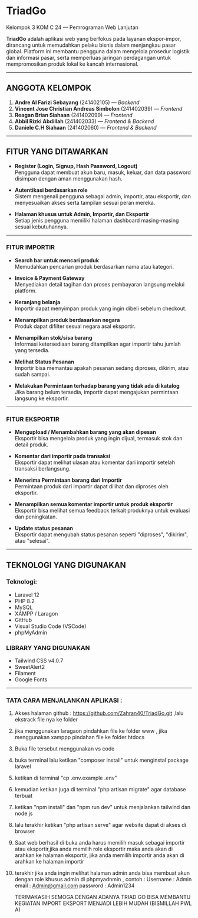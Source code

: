 # TriadGo 
Kelompok 3 KOM C 24 — Pemrograman Web Lanjutan

**TriadGo** adalah aplikasi web yang berfokus pada layanan ekspor-impor, dirancang untuk memudahkan pelaku bisnis dalam menjangkau pasar global. Platform ini membantu pengguna dalam mengelola prosedur logistik dan informasi pasar, serta memperluas jaringan perdagangan untuk mempromosikan produk lokal ke kancah internasional.

---

## ANGGOTA KELOMPOK

1. **Andre Al Farizi Sebayang** (241402105) — *Backend*
2. **Vincent Jose Christian Andreas Simbolon** (241402039) — *Frontend*
3. **Reagan Brian Siahaan** (241402099) — *Frontend*
4. **Abbil Rizki Abdillah** (241402033) — *Frontend & Backend*
5. **Daniele C.H Siahaan** (241402060) — *Frontend & Backend*

---

## FITUR YANG DITAWARKAN

- **Register (Login, Signup, Hash Password, Logout)**  
  Pengguna dapat membuat akun baru, masuk, keluar, dan data password disimpan dengan aman menggunakan hash.

- **Autentikasi berdasarkan role**  
  Sistem mengenali pengguna sebagai admin, importir, atau eksportir, dan menyesuaikan akses serta tampilan sesuai peran mereka.

- **Halaman khusus untuk Admin, Importir, dan Eksportir**  
  Setiap jenis pengguna memiliki halaman dashboard masing-masing sesuai kebutuhannya.

---

### FITUR IMPORTIR

- **Search bar untuk mencari produk**  
  Memudahkan pencarian produk berdasarkan nama atau kategori.

- **Invoice & Payment Gateway**  
  Menyediakan detail tagihan dan proses pembayaran langsung melalui platform.

- **Keranjang belanja**  
  Importir dapat menyimpan produk yang ingin dibeli sebelum checkout.

- **Menampilkan produk berdasarkan negara**  
  Produk dapat difilter sesuai negara asal eksportir.

- **Menampilkan stok/sisa barang**  
  Informasi ketersediaan barang ditampilkan agar importir tahu jumlah yang tersedia.

- **Melihat Status Pesanan**  
  Importir bisa memantau apakah pesanan sedang diproses, dikirim, atau sudah sampai.

- **Melakukan Permintaan terhadap barang yang tidak ada di katalog**  
  Jika barang belum tersedia, importir dapat mengajukan permintaan langsung ke eksportir.

---

### FITUR EKSPORTIR

- **Mengupload / Menambahkan barang yang akan dipesan**  
  Eksportir bisa mengelola produk yang ingin dijual, termasuk stok dan detail produk.

- **Komentar dari importir pada transaksi**  
  Eksportir dapat melihat ulasan atau komentar dari importir setelah transaksi berlangsung.

- **Menerima Permintaan barang dari Importir**  
  Permintaan produk dari importir dapat dilihat dan diproses oleh eksportir.

- **Menampilkan semua komentar importir untuk produk eksportir**  
  Eksportir bisa melihat semua feedback terkait produknya untuk evaluasi dan peningkatan.

- **Update status pesanan**  
  Eksportir dapat mengubah status pesanan seperti "diproses", "dikirim", atau "selesai".


---

## TEKNOLOGI YANG DIGUNAKAN

### Teknologi:
- Laravel 12
- PHP 8.2
- MySQL
- XAMPP / Laragon
- GitHub
- Visual Studio Code (VSCode)
- phpMyAdmin

### LIBRARY YANG DIGUNAKAN 
- Tailwind CSS v4.0.7
- SweetAlert2
- Filament
- Google Fonts 

---

### TATA CARA MENJALANKAN APLIKASI :
1. Akses halaman github : https://github.com/Zahran40/TriadGo.git ,lalu ekstrack file nya ke folder
2. jika menggunakan laragaon pindahkan file ke folder www , jika menggunakan xamppp pindahan file ke folder htdocs
3. Buka file tersebut menggunakan vs code
4. buka terminal lalu ketikan "composer install" untuk menginstal package laravel
5. ketikan di terminal "cp .env.example .env"
6. kemudian ketikan juga di terminal "php artisan migrate" agar database terbuat
7. ketikan "npm install" dan "npm run dev" untuk menjalankan tailwind dan node js
8. lalu terakhir ketikan "php artisan serve" agar website dapat di akses di browser
9. Saat web berhasil di buka anda harus memilih masuk sebagai importir atau eksportir,jika anda memilih role eksportir maka anda akan di arahkan ke halaman eksportir, jika anda memilih importir anda akan di arahkan ke halaman importir
10. terakhir jika anda ingin melihat halaman admin anda bisa membuat akun dengan role khusus admin di phpmyadnmin , contoh :
    Username : Admin
    email : Admin@gmail.com
    password : Admin1234


    TERIMAKASIH SEMOGA DENGAN ADANYA TRIAD GO BISA MEMBANTU KEGIATAN IMPORT EKSPORT MENJADI LEBIH MUDAH
    (BISMILLAH PWL A)








